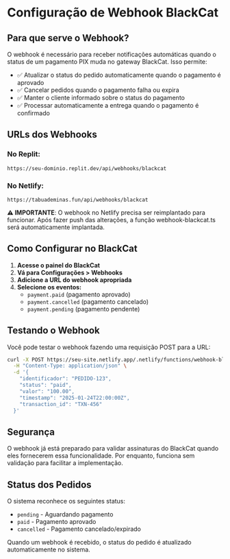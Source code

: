 # Configuração de Webhook BlackCat

## Para que serve o Webhook?

O webhook é necessário para receber notificações automáticas quando o status de um pagamento PIX muda no gateway BlackCat. Isso permite:

- ✅ Atualizar o status do pedido automaticamente quando o pagamento é aprovado
- ✅ Cancelar pedidos quando o pagamento falha ou expira
- ✅ Manter o cliente informado sobre o status do pagamento
- ✅ Processar automaticamente a entrega quando o pagamento é confirmado

## URLs dos Webhooks

### No Replit:
```
https://seu-dominio.replit.dev/api/webhooks/blackcat
```

### No Netlify:
```
https://tabuademinas.fun/api/webhooks/blackcat
```

**⚠️ IMPORTANTE**: O webhook no Netlify precisa ser reimplantado para funcionar. Após fazer push das alterações, a função webhook-blackcat.ts será automaticamente implantada.

## Como Configurar no BlackCat

1. **Acesse o painel do BlackCat**
2. **Vá para Configurações > Webhooks**
3. **Adicione a URL do webhook apropriada**
4. **Selecione os eventos:**
   - `payment.paid` (pagamento aprovado)
   - `payment.cancelled` (pagamento cancelado)
   - `payment.pending` (pagamento pendente)

## Testando o Webhook

Você pode testar o webhook fazendo uma requisição POST para a URL:

```bash
curl -X POST https://seu-site.netlify.app/.netlify/functions/webhook-blackcat \
  -H "Content-Type: application/json" \
  -d '{
    "identificador": "PEDIDO-123",
    "status": "paid",
    "valor": "100.00",
    "timestamp": "2025-01-24T22:00:00Z",
    "transaction_id": "TXN-456"
  }'
```

## Segurança

O webhook já está preparado para validar assinaturas do BlackCat quando eles fornecerem essa funcionalidade. Por enquanto, funciona sem validação para facilitar a implementação.

## Status dos Pedidos

O sistema reconhece os seguintes status:
- `pending` - Aguardando pagamento
- `paid` - Pagamento aprovado
- `cancelled` - Pagamento cancelado/expirado

Quando um webhook é recebido, o status do pedido é atualizado automaticamente no sistema.